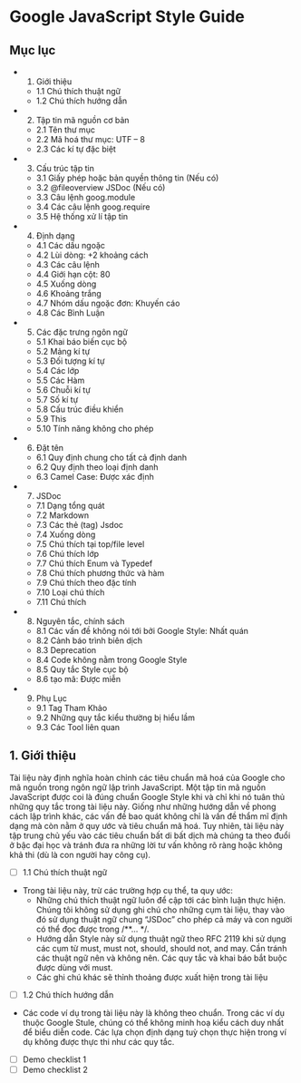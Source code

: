 # Google JavaScript Style Guide

## Mục lục


* 1. Giới thiệu
  * 1.1	Chú thích thuật ngữ
  * 1.2	Chú thích hướng dẫn
* 2.	Tập tin mã nguồn cơ bản
  * 2.1	Tên thư mục
  * 2.2	Mã hoá thư mục: UTF – 8
  * 2.3	Các kí tự đặc biệt
* 3.	Cấu trúc tập tin
  * 3.1	Giấy phép hoặc bản quyền thông tin (Nếu có)
  * 3.2	@fileoverview JSDoc (Nếu có)
  * 3.3	Câu lệnh goog.module
  * 3.4	Các câu lệnh goog.require
  * 3.5	Hệ thống xử lí tập tin
* 4.	Định dạng
  * 4.1	Các dấu ngoặc
  * 4.2	Lùi dòng: +2 khoảng cách
  * 4.3	Các câu lệnh
  * 4.4	 Giới hạn cột: 80
  * 4.5	Xuống dòng
  * 4.6	Khoảng trắng
  * 4.7	Nhóm dấu ngoặc đơn: Khuyến cáo
  * 4.8	Các Bình Luận
* 5.	Các đặc trưng ngôn ngữ
  * 5.1	Khai báo biến cục bộ
  * 5.2	Mảng kí tự
  * 5.3	Đối tượng kí tự
  * 5.4	Các lớp
  * 5.5	Các Hàm
  * 5.6	Chuỗi kí tự
  * 5.7	Số kí tự
  * 5.8	Cấu trúc điều khiển
  * 5.9	This
  * 5.10	Tính năng không cho phép
* 6.	Đặt tên
  * 6.1	Quy định chung cho tất cả định danh
  * 6.2	Quy định theo loại định danh
  * 6.3	Camel Case: Được xác định
* 7.	JSDoc
  * 7.1	Dạng tổng quát
  * 7.2	Markdown
  * 7.3	Các thẻ (tag) Jsdoc
  * 7.4	Xuống dòng
  * 7.5	Chú thích tại top/file level
  * 7.6	Chú thích lớp
  * 7.7	Chú thích Enum và Typedef
  * 7.8	Chú thích phương thức và hàm
  * 7.9 Chú thích theo đặc tính
  * 7.10 Loại chú thích
  * 7.11 Chú thích
* 8.	Nguyên tắc, chính sách
  * 8.1	Các vấn đề không nói tới bởi Google Style: Nhất quán
  * 8.2	Cảnh báo trình biên dịch
  * 8.3	Deprecation
  * 8.4	Code không nằm trong Google Style
  * 8.5	Quy tắc Style cục bộ
  * 8.6	tạo mã: Được miễn
* 9.	Phụ Lục
  * 9.1	Tag Tham Khảo
  * 9.2	Những quy tắc kiểu thường bị hiểu lầm
  * 9.3	Các Tool liên quan

## 1. Giới thiệu

Tài liệu này định nghĩa hoàn chỉnh các tiêu chuẩn mã hoá của Google cho mã nguồn trong ngôn ngữ lập trình JavaScript. Một tập tin mã nguồn JavaScript được coi là đúng chuẩn Google Style khi và chỉ khi nó tuân thủ những quy tắc trong tài liệu này.
Giống như những hướng dẫn về phong cách lập trình khác, các vấn đề bao quát không chỉ là vấn đề thẩm mĩ định dạng mà còn nằm ở quy ước và tiêu chuẩn mã hoá. Tuy nhiên, tài liệu này tập trung chủ yếu vào các tiêu chuẩn bất di bất dịch mà chúng ta theo đuổi ở bậc đại học và tránh đưa ra những lời tư vấn không rõ ràng hoặc không khả thi (dù là con người hay công cụ).

  - [ ] 1.1 Chú thích thuật ngữ
  - Trong tài liệu này, trừ các trường hợp cụ thể, ta quy ước:
    -	Những chú thích thuật ngữ luôn để cập tới các bình luận thực hiện. Chúng tôi không sử dụng ghi chú cho những cụm tài liệu, thay vào đó sử dụng thuật ngữ chung “JSDoc” cho phép cả máy và con người có thể đọc được trong /**… */.
    -	Hướng dẫn Style này sử dụng thuật ngữ theo RFC 2119 khi sử dụng các cụm từ must, must not, should, should not, and may. Cần tránh các thuật ngữ nên và không nên. Các quy tắc và khai báo bắt buộc được dùng với must.
    -	Các ghi chú khác sẽ thỉnh thoảng được xuất hiện trong tài liệu
    
  - [ ] 1.2 Chú thích hướng dẫn
  - Các code ví dụ trong tài liệu này là không theo chuẩn. Trong các ví dụ thuộc Google Stule, chúng có thể không minh hoạ kiểu cách duy nhất để biểu diễn code. Các lựa chọn định dạng tuỳ chọn thực hiện trong ví dụ không được thực thi như các quy tắc.













- [ ] Demo checklist 1
- [ ] Demo checklist 2

